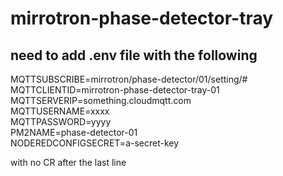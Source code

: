 # mirrotron-phase-detector-tray
## need to add .env file with the following
MQTTSUBSCRIBE=mirrotron/phase-detector/01/setting/#  
MQTTCLIENTID=mirrotron-phase-detector-tray-01  
MQTTSERVERIP=something.cloudmqtt.com  
MQTTUSERNAME=xxxx  
MQTTPASSWORD=yyyy  
PM2NAME=phase-detector-01  
NODEREDCONFIGSECRET=a-secret-key    

with no CR after the last line

